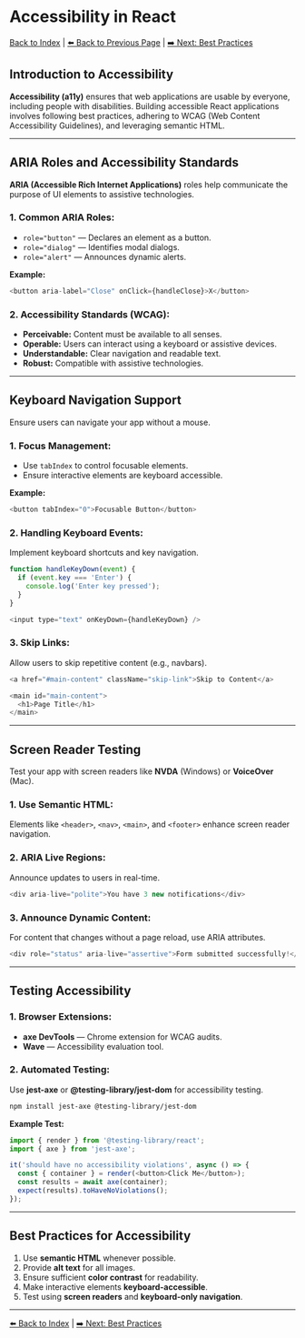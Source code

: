 # Accessibility in React

[Back to Index](../index.md) | [⬅️ Back to Previous Page](13-performance.md) | [➡️ Next: Best Practices](15-best-practices.md)

## Introduction to Accessibility

**Accessibility (a11y)** ensures that web applications are usable by everyone, including people with disabilities. Building accessible React applications involves following best practices, adhering to WCAG (Web Content Accessibility Guidelines), and leveraging semantic HTML.

---

## ARIA Roles and Accessibility Standards

**ARIA (Accessible Rich Internet Applications)** roles help communicate the purpose of UI elements to assistive technologies.

### **1. Common ARIA Roles:**

- `role="button"` — Declares an element as a button.
- `role="dialog"` — Identifies modal dialogs.
- `role="alert"` — Announces dynamic alerts.

**Example:**

```javascript
<button aria-label="Close" onClick={handleClose}>X</button>
```

### **2. Accessibility Standards (WCAG):**

- **Perceivable:** Content must be available to all senses.
- **Operable:** Users can interact using a keyboard or assistive devices.
- **Understandable:** Clear navigation and readable text.
- **Robust:** Compatible with assistive technologies.

---

## Keyboard Navigation Support

Ensure users can navigate your app without a mouse.

### **1. Focus Management:**

- Use `tabIndex` to control focusable elements.
- Ensure interactive elements are keyboard accessible.

**Example:**

```javascript
<button tabIndex="0">Focusable Button</button>
```

### **2. Handling Keyboard Events:**

Implement keyboard shortcuts and key navigation.

```javascript
function handleKeyDown(event) {
  if (event.key === 'Enter') {
    console.log('Enter key pressed');
  }
}

<input type="text" onKeyDown={handleKeyDown} />
```

### **3. Skip Links:**

Allow users to skip repetitive content (e.g., navbars).

```javascript
<a href="#main-content" className="skip-link">Skip to Content</a>

<main id="main-content">
  <h1>Page Title</h1>
</main>
```

---

## Screen Reader Testing

Test your app with screen readers like **NVDA** (Windows) or **VoiceOver** (Mac).

### **1. Use Semantic HTML:**

Elements like `<header>`, `<nav>`, `<main>`, and `<footer>` enhance screen reader navigation.

### **2. ARIA Live Regions:**

Announce updates to users in real-time.

```javascript
<div aria-live="polite">You have 3 new notifications</div>
```

### **3. Announce Dynamic Content:**

For content that changes without a page reload, use ARIA attributes.

```javascript
<div role="status" aria-live="assertive">Form submitted successfully!</div>
```

---

## Testing Accessibility

### **1. Browser Extensions:**

- **axe DevTools** — Chrome extension for WCAG audits.
- **Wave** — Accessibility evaluation tool.

### **2. Automated Testing:**

Use **jest-axe** or **@testing-library/jest-dom** for accessibility testing.

```bash
npm install jest-axe @testing-library/jest-dom
```

**Example Test:**

```javascript
import { render } from '@testing-library/react';
import { axe } from 'jest-axe';

it('should have no accessibility violations', async () => {
  const { container } = render(<button>Click Me</button>);
  const results = await axe(container);
  expect(results).toHaveNoViolations();
});
```

---

## Best Practices for Accessibility

1. Use **semantic HTML** whenever possible.
2. Provide **alt text** for all images.
3. Ensure sufficient **color contrast** for readability.
4. Make interactive elements **keyboard-accessible**.
5. Test using **screen readers** and **keyboard-only navigation**.

---

[⬅️ Back to Index](../index.md) | [➡️ Next: Best Practices](15-best-practices.md)
